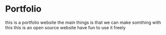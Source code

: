 # Portfolio

this is a portfolio website 
the main things is that we can make somthing with this
this is an open source website
have fun to use it freely
